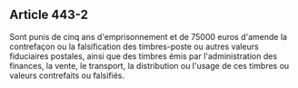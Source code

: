 Article 443-2
----
Sont punis de cinq ans d'emprisonnement et de 75000 euros d'amende la
contrefaçon ou la falsification des timbres-poste ou autres valeurs fiduciaires
postales, ainsi que des timbres émis par l'administration des finances, la
vente, le transport, la distribution ou l'usage de ces timbres ou valeurs
contrefaits ou falsifiés.
